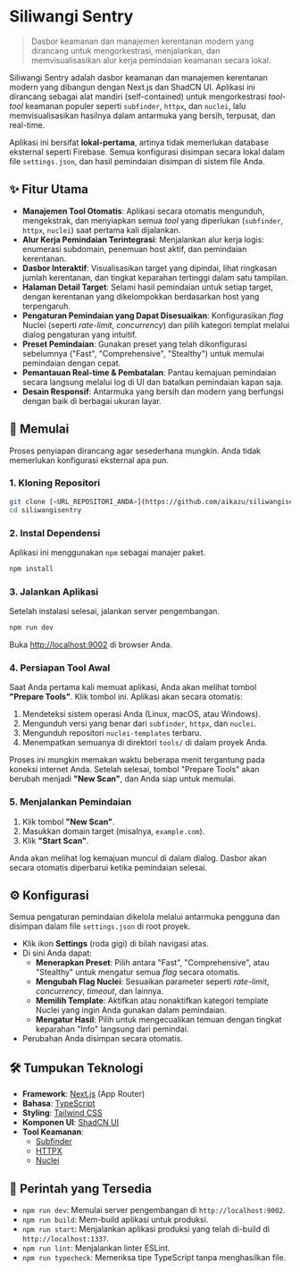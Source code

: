 
# Siliwangi Sentry

> Dasbor keamanan dan manajemen kerentanan modern yang dirancang untuk mengorkestrasi, menjalankan, dan memvisualisasikan alur kerja pemindaian keamanan secara lokal.

Siliwangi Sentry adalah dasbor keamanan dan manajemen kerentanan modern yang dibangun dengan Next.js dan ShadCN UI. Aplikasi ini dirancang sebagai alat mandiri (self-contained) untuk mengorkestrasi *tool-tool* keamanan populer seperti `subfinder`, `httpx`, dan `nuclei`, lalu memvisualisasikan hasilnya dalam antarmuka yang bersih, terpusat, dan real-time.

Aplikasi ini bersifat **lokal-pertama**, artinya tidak memerlukan database eksternal seperti Firebase. Semua konfigurasi disimpan secara lokal dalam file `settings.json`, dan hasil pemindaian disimpan di sistem file Anda.

## ✨ Fitur Utama

-   **Manajemen Tool Otomatis**: Aplikasi secara otomatis mengunduh, mengekstrak, dan menyiapkan semua *tool* yang diperlukan (`subfinder`, `httpx`, `nuclei`) saat pertama kali dijalankan.
-   **Alur Kerja Pemindaian Terintegrasi**: Menjalankan alur kerja logis: enumerasi subdomain, penemuan host aktif, dan pemindaian kerentanan.
-   **Dasbor Interaktif**: Visualisasikan target yang dipindai, lihat ringkasan jumlah kerentanan, dan tingkat keparahan tertinggi dalam satu tampilan.
-   **Halaman Detail Target**: Selami hasil pemindaian untuk setiap target, dengan kerentanan yang dikelompokkan berdasarkan host yang terpengaruh.
-   **Pengaturan Pemindaian yang Dapat Disesuaikan**: Konfigurasikan *flag* Nuclei (seperti *rate-limit*, *concurrency*) dan pilih kategori templat melalui dialog pengaturan yang intuitif.
-   **Preset Pemindaian**: Gunakan preset yang telah dikonfigurasi sebelumnya ("Fast", "Comprehensive", "Stealthy") untuk memulai pemindaian dengan cepat.
-   **Pemantauan Real-time & Pembatalan**: Pantau kemajuan pemindaian secara langsung melalui log di UI dan batalkan pemindaian kapan saja.
-   **Desain Responsif**: Antarmuka yang bersih dan modern yang berfungsi dengan baik di berbagai ukuran layar.

## 🚀 Memulai

Proses penyiapan dirancang agar sesederhana mungkin. Anda tidak memerlukan konfigurasi eksternal apa pun.

### 1. Kloning Repositori

```bash
git clone [<URL_REPOSITORI_ANDA>](https://github.com/aikazu/siliwangisentry.git)
cd siliwangisentry
```

### 2. Instal Dependensi

Aplikasi ini menggunakan `npm` sebagai manajer paket.

```bash
npm install
```

### 3. Jalankan Aplikasi

Setelah instalasi selesai, jalankan server pengembangan.

```bash
npm run dev
```

Buka [http://localhost:9002](http://localhost:9002) di browser Anda.

### 4. Persiapan Tool Awal

Saat Anda pertama kali memuat aplikasi, Anda akan melihat tombol **"Prepare Tools"**. Klik tombol ini. Aplikasi akan secara otomatis:
1.  Mendeteksi sistem operasi Anda (Linux, macOS, atau Windows).
2.  Mengunduh versi yang benar dari `subfinder`, `httpx`, dan `nuclei`.
3.  Mengunduh repositori `nuclei-templates` terbaru.
4.  Menempatkan semuanya di direktori `tools/` di dalam proyek Anda.

Proses ini mungkin memakan waktu beberapa menit tergantung pada koneksi internet Anda. Setelah selesai, tombol "Prepare Tools" akan berubah menjadi **"New Scan"**, dan Anda siap untuk memulai.

### 5. Menjalankan Pemindaian

1.  Klik tombol **"New Scan"**.
2.  Masukkan domain target (misalnya, `example.com`).
3.  Klik **"Start Scan"**.

Anda akan melihat log kemajuan muncul di dalam dialog. Dasbor akan secara otomatis diperbarui ketika pemindaian selesai.

## ⚙️ Konfigurasi

Semua pengaturan pemindaian dikelola melalui antarmuka pengguna dan disimpan dalam file `settings.json` di root proyek.

-   Klik ikon **Settings** (roda gigi) di bilah navigasi atas.
-   Di sini Anda dapat:
    -   **Menerapkan Preset**: Pilih antara "Fast", "Comprehensive", atau "Stealthy" untuk mengatur semua *flag* secara otomatis.
    -   **Mengubah Flag Nuclei**: Sesuaikan parameter seperti *rate-limit*, *concurrency*, *timeout*, dan lainnya.
    -   **Memilih Template**: Aktifkan atau nonaktifkan kategori template Nuclei yang ingin Anda gunakan dalam pemindaian.
    -   **Mengatur Hasil**: Pilih untuk mengecualikan temuan dengan tingkat keparahan "Info" langsung dari pemindai.
-   Perubahan Anda disimpan secara otomatis.

## 🛠️ Tumpukan Teknologi

-   **Framework**: [Next.js](https://nextjs.org/) (App Router)
-   **Bahasa**: [TypeScript](https://www.typescriptlang.org/)
-   **Styling**: [Tailwind CSS](https://tailwindcss.com/)
-   **Komponen UI**: [ShadCN UI](https://ui.shadcn.com/)
-   **Tool Keamanan**:
    -   [Subfinder](https://github.com/projectdiscovery/subfinder)
    -   [HTTPX](https://github.com/projectdiscovery/httpx)
    -   [Nuclei](https://github.com/projectdiscovery/nuclei)

## 📜 Perintah yang Tersedia

-   `npm run dev`: Memulai server pengembangan di `http://localhost:9002`.
-   `npm run build`: Mem-build aplikasi untuk produksi.
-   `npm run start`: Menjalankan aplikasi produksi yang telah di-build di `http://localhost:1337`.
-   `npm run lint`: Menjalankan linter ESLint.
-   `npm run typecheck`: Memeriksa tipe TypeScript tanpa menghasilkan file.
